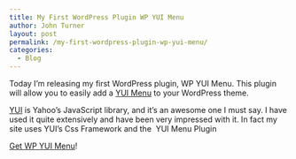 ```yaml
---
title: My First WordPress Plugin WP YUI Menu
author: John Turner
layout: post
permalink: /my-first-wordpress-plugin-wp-yui-menu/
categories:
  - Blog
---
```

Today I&#8217;m releasing my first WordPress plugin, WP YUI Menu. This plugin will allow you to easily add a [YUI Menu][1] to your WordPress theme.

[YUI][2] is Yahoo&#8217;s JavaScript library, and it&#8217;s an awesome one I must say. I have used it quite extensively and have been very impressed with it. In fact my site uses YUI&#8217;s Css Framework and the  YUI Menu Plugin

[Get WP YUI Menu][3]!

 [1]: http://developer.yahoo.com/yui/menu/
 [2]: http://developer.yahoo.com/yui/
 [3]: http://wordpress.org/extend/plugins/wp-yui-menu/
